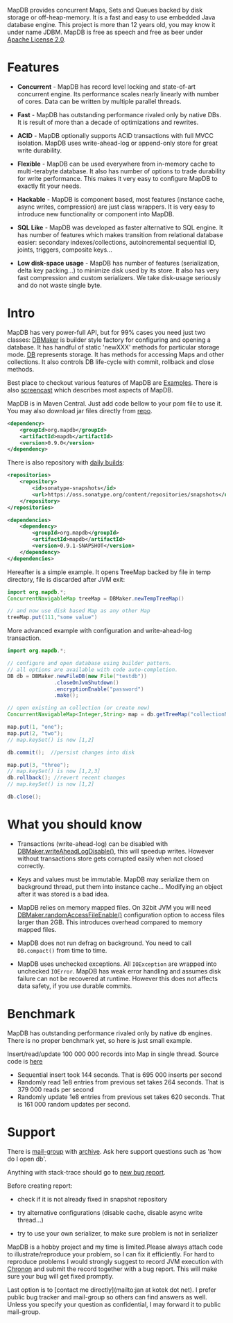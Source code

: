 MapDB provides concurrent Maps, Sets and Queues backed by disk storage or off-heap-memory. It is a fast and easy to use embedded Java database engine. This project is more than 12 years old, you may know it under name JDBM. MapDB is free as speech and free as beer under 
[Apache License 2.0](https://github.com/jankotek/MapDB/blob/master/doc/license.txt).

Features
========
* **Concurrent** - MapDB has record level locking and state-of-art concurrent engine. Its performance scales nearly linearly with number of cores. Data can be written by multiple parallel threads.

* **Fast** - MapDB has outstanding performance rivaled only by native DBs. It is result of more than a decade of optimizations and rewrites.

* **ACID** - MapDB optionally supports ACID transactions with full MVCC isolation. MapDB uses write-ahead-log or append-only store for great write durability.

* **Flexible** - MapDB can be used everywhere from in-memory cache to multi-terabyte database. It also has number of options to trade durability for write performance. This makes it very easy to configure MapDB to exactly fit your needs.

* **Hackable** - MapDB is component based, most features (instance cache, async writes, compression) are just class wrappers. It is very easy to introduce new functionality or component into MapDB. 

* **SQL Like** - MapDB was developed as faster alternative to SQL engine. It has number of features which makes transition from relational database easier: secondary indexes/collections, autoincremental sequential ID, joints, triggers, composite keys...

* **Low disk-space usage** - MapDB has number of features (serialization, delta key packing...) to minimize disk used by its store. It also has very fast compression and custom serializers. We take disk-usage seriously and do not waste single byte.

Intro
======
MapDB has very power-full API, but for 99% cases you need just two classes: [DBMaker](http://www.mapdb.org/apidocs/org/mapdb/DBMaker.html) is builder style factory for configuring and opening a database. It has handful of static 'newXXX' methods for particular storage mode. [DB](http://www.mapdb.org/apidocs/org/mapdb/DB.html) represents storage. It has methods for accessing Maps and other collections. It also controls DB life-cycle with commit, rollback and close methods.

Best place to checkout various features of MapDB are [Examples](https://github.com/jankotek/MapDB/tree/master/src/test/java/examples). There is also [screencast](http://www.youtube.com/watch?v=FdZmyEHcWLI) which describes most aspects of MapDB.

MapDB is in Maven Central. Just add code bellow to your pom file to use it. You may also download jar files directly from [repo](http://search.maven.org/#artifactdetails%7Corg.mapdb%7Cmapdb%7C0.9.0%7Cjar).

```xml
<dependency>
    <groupId>org.mapdb</groupId>
    <artifactId>mapdb</artifactId>
    <version>0.9.0</version>
</dependency>
```

There is also repository with [daily builds](https://oss.sonatype.org/content/repositories/snapshots/org/mapdb/mapdb/):

```xml
<repositories>
    <repository>
        <id>sonatype-snapshots</id>
        <url>https://oss.sonatype.org/content/repositories/snapshots</url>
    </repository>
</repositories>

<dependencies>
    <dependency>
        <groupId>org.mapdb</groupId>
        <artifactId>mapdb</artifactId>
        <version>0.9.1-SNAPSHOT</version>
    </dependency>
</dependencies>
```

Hereafter is a simple example. It opens TreeMap backed by file in temp directory, file is discarded after JVM exit:

```java
import org.mapdb.*;
ConcurrentNavigableMap treeMap = DBMaker.newTempTreeMap()

// and now use disk based Map as any other Map
treeMap.put(111,"some value")
```

More advanced example with configuration and write-ahead-log transaction.

```java
import org.mapdb.*;

// configure and open database using builder pattern.
// all options are available with code auto-completion.
DB db = DBMaker.newFileDB(new File("testdb"))
               .closeOnJvmShutdown()
               .encryptionEnable("password")
               .make();

// open existing an collection (or create new)
ConcurrentNavigableMap<Integer,String> map = db.getTreeMap("collectionName");

map.put(1, "one");
map.put(2, "two");
// map.keySet() is now [1,2]

db.commit();  //persist changes into disk

map.put(3, "three");
// map.keySet() is now [1,2,3]
db.rollback(); //revert recent changes
// map.keySet() is now [1,2]

db.close();
```

What you should know
====================
* Transactions (write-ahead-log) can be disabled with <a href=’http://www.mapdb.org/apidocs/org/mapdb/DBMaker.html#writeAheadLogDisable()’>DBMaker.writeAheadLogDisable()</a>, this will speedup writes. However without transactions store gets corrupted easily when not closed correctly.

* Keys and values must be immutable. MapDB may serialize them on background thread, put them into instance cache... Modifying an object after it was stored is a bad idea.

* MapDB relies on memory mapped files. On 32bit JVM you will need <a href=’http://www.mapdb.org/apidocs/org/mapdb/DBMaker.html#randomAccessFileEnable()’>DBMaker.randomAccessFileEnable()</a> configuration option to access files larger than 2GB. This introduces overhead compared to memory mapped files.

* MapDB does not run defrag on background. You need to call `DB.compact()` from time to time.

* MapDB uses unchecked exceptions. All `IOException` are wrapped into unchecked `IOError`. MapDB has weak error handling and assumes disk failure can not be recovered at runtime. However this does not affects data safety, if you use durable commits. 

Benchmark
=========
MapDB has outstanding performance rivaled only by native db engines. There is no proper benchmark yet, so here is just small example.

Insert/read/update 100 000 000 records into Map in single thread. Source code is [here](https://github.com/jankotek/MapDB/blob/master/src/test/java/benchmark/Basic_SingleThread.java)
* Sequential insert took 144 seconds. That is 695 000 inserts per second
* Randomly read 1e8 entries from previous set takes  264 seconds. That is 379 000 reads per second
* Randomly update 1e8 entries from previous set takes 620 seconds. That is 161 000 random updates per second.


Support
=======
There is [mail-group](mailto:mapdb@googlegroups.com) with [archive](http://groups.google.com/group/mapdb). Ask here 
support questions such as 'how do I open db'.

Anything with stack-trace should go to [new bug report](https://github.com/jankotek/MapDB/issues/new). 

Before creating report:

* check if it is not already fixed in snapshot repository

* try alternative configurations (disable cache, disable async write thread...) 

* try to use your own serializer, to make sure problem is not in serializer

MapDB is a hobby project and my time is limited.Please always attach code to illustrate/reproduce your problem, so I can fix it efficiently. For hard to reproduce problems I would strongly suggest to record JVM execution with
[Chronon](http://www.chrononsystems.com/learn-more/products-overview) and submit the record together with a bug report. This will make sure your 
bug will get fixed promptly.

Last option is to [contact me directly](mailto:jan at kotek dot net). I prefer public bug tracker and mail-group so others can find answers as well. Unless you specify your question as confidential, I may forward it to public mail-group.
